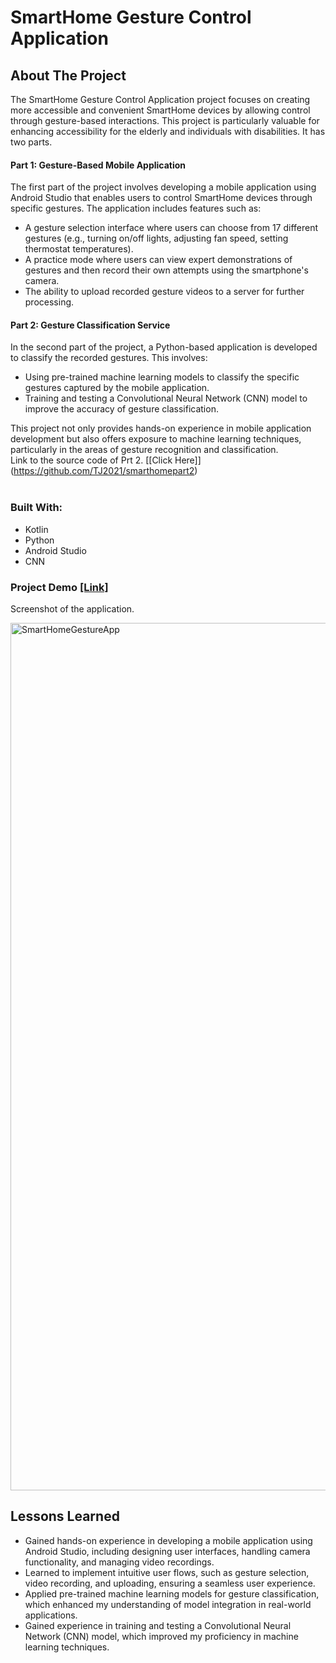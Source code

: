 # SmartHome Gesture Control Application
## About The Project
The SmartHome Gesture Control Application project focuses on creating more accessible and convenient SmartHome devices by allowing control through gesture-based interactions. This project is particularly valuable for enhancing accessibility for the elderly and individuals with disabilities. It has two parts.<br>
#### Part 1: Gesture-Based Mobile Application <br>

The first part of the project involves developing a mobile application using Android Studio that enables users to control SmartHome devices through specific gestures. The application includes features such as:
- A gesture selection interface where users can choose from 17 different gestures (e.g., turning on/off lights, adjusting fan speed, setting thermostat temperatures).
- A practice mode where users can view expert demonstrations of gestures and then record their own attempts using the smartphone's camera.
- The ability to upload recorded gesture videos to a server for further processing.

#### Part 2: Gesture Classification Service<br>

In the second part of the project, a Python-based application is developed to classify the recorded gestures. This involves:
- Using pre-trained machine learning models to classify the specific gestures captured by the mobile application.
- Training and testing a Convolutional Neural Network (CNN) model to improve the accuracy of gesture classification.

This project not only provides hands-on experience in mobile application development but also offers exposure to machine learning techniques, particularly in the areas of gesture recognition and classification.<br>
Link to the source code of Prt 2. [[Click Here]] (https://github.com/TJ2021/smarthomepart2)<br><br>


### Built With:
- Kotlin
- Python
- Android Studio
- CNN

### Project Demo [[Link]](https://photos.google.com/share/AF1QipOUuFWghOBT0P-lSrU0wFz2Wu2CiTVqapMi6fYSySq2Egw2cq1Z0J7UPSEFQ6KZUw?key=OVRjT0pjUEYwR0lLRFZzdjRRQ0xaamVyT2JaWlRB) <br>
Screenshot of the application.<br>

<img width="1388" alt="SmartHomeGestureApp" src="https://github.com/user-attachments/assets/2492509c-fa5b-4bee-8509-fa3f640cabe5">


## Lessons Learned
- Gained hands-on experience in developing a mobile application using Android Studio, including designing user interfaces, handling camera functionality, and managing video recordings.
- Learned to implement intuitive user flows, such as gesture selection, video recording, and uploading, ensuring a seamless user experience.
- Applied pre-trained machine learning models for gesture classification, which enhanced my understanding of model integration in real-world applications.
- Gained experience in training and testing a Convolutional Neural Network (CNN) model, which improved my proficiency in machine learning techniques.
